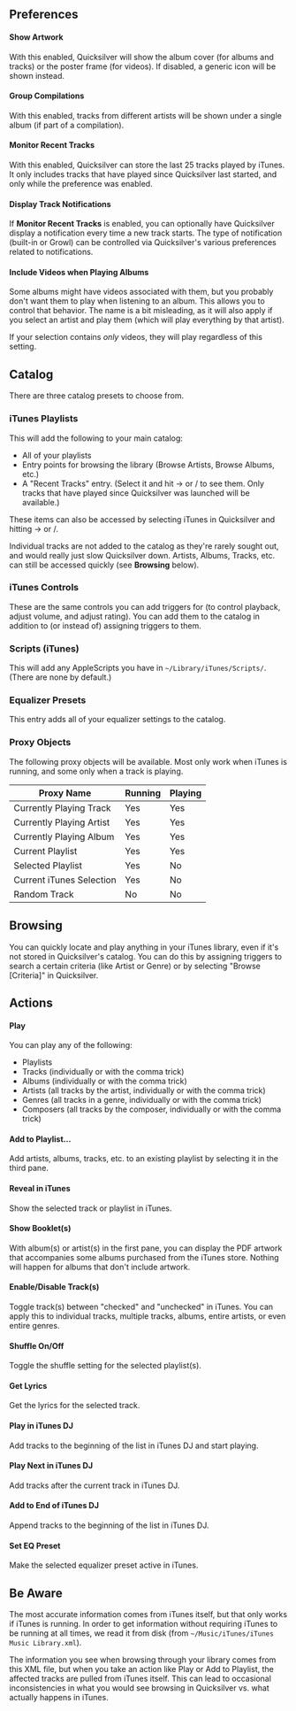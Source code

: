 ## Preferences ##

#### Show Artwork ####

With this enabled, Quicksilver will show the album cover (for albums and tracks) or the poster frame (for videos). If disabled, a generic icon will be shown instead.

#### Group Compilations ####

With this enabled, tracks from different artists will be shown under a single album (if part of a compilation).

#### Monitor Recent Tracks ####

With this enabled, Quicksilver can store the last 25 tracks played by iTunes. It only includes tracks that have played since Quicksilver last started, and only while the preference was enabled.

#### Display Track Notifications ####

If **Monitor Recent Tracks** is enabled, you can optionally have Quicksilver display a notification every time a new track starts. The type of notification (built-in or Growl) can be controlled via Quicksilver's various preferences related to notifications.

#### Include Videos when Playing Albums ####

Some albums might have videos associated with them, but you probably don't want them to play when listening to an album. This allows you to control that behavior. The name is a bit misleading, as it will also apply if you select an artist and play them (which will play everything by that artist).

If your selection contains *only* videos, they will play regardless of this setting.

## Catalog ##

There are three catalog presets to choose from.

### iTunes Playlists ###

This will add the following to your main catalog:

  * All of your playlists
  * Entry points for browsing the library (Browse Artists, Browse Albums, etc.)
  * A "Recent Tracks" entry. (Select it and hit → or / to see them. Only tracks that have played since Quicksilver was launched will be available.)

These items can also be accessed by selecting iTunes in Quicksilver and hitting → or /.

Individual tracks are not added to the catalog as they're rarely sought out, and would really just slow Quicksilver down. Artists, Albums, Tracks, etc. can still be accessed quickly (see **Browsing** below).

### iTunes Controls ###

These are the same controls you can add triggers for (to control playback, adjust volume, and adjust rating). You can add them to the catalog in addition to (or instead of) assigning triggers to them.

### Scripts (iTunes) ###

This will add any AppleScripts you have in `~/Library/iTunes/Scripts/`. (There are none by default.)

### Equalizer Presets ###

This entry adds all of your equalizer settings to the catalog.

### Proxy Objects ###

The following proxy objects will be available. Most only work when iTunes is running, and some only when a track is playing.

  Proxy Name               | Running | Playing
  ------------------------ | ------- | -------
  Currently Playing Track  | Yes     | Yes
  Currently Playing Artist | Yes     | Yes
  Currently Playing Album  | Yes     | Yes
  Current Playlist         | Yes     | Yes
  Selected Playlist        | Yes     | No
  Current iTunes Selection | Yes     | No
  Random Track             | No      | No

## Browsing ##

You can quickly locate and play anything in your iTunes library, even if it's not stored in Quicksilver's catalog. You can do this by assigning triggers to search a certain criteria (like Artist or Genre) or by selecting "Browse [Criteria]" in Quicksilver.

## Actions ##

#### Play ####

You can play any of the following:

  * Playlists
  * Tracks (individually or with the comma trick)
  * Albums (individually or with the comma trick)
  * Artists (all tracks by the artist, individually or with the comma trick)
  * Genres (all tracks in a genre, individually or with the comma trick)
  * Composers (all tracks by the composer, individually or with the comma trick)

#### Add to Playlist… ####

Add artists, albums, tracks, etc. to an existing playlist by selecting it in the third pane.

#### Reveal in iTunes ####

Show the selected track or playlist in iTunes.

#### Show Booklet(s) ####

With album(s) or artist(s) in the first pane, you can display the PDF artwork that accompanies some albums purchased from the iTunes store. Nothing will happen for albums that don't include artwork.

#### Enable/Disable Track(s) ####

Toggle track(s) between "checked" and "unchecked" in iTunes. You can apply this to individual tracks, multiple tracks, albums, entire artists, or even entire genres.

#### Shuffle On/Off ####

Toggle the shuffle setting for the selected playlist(s).

#### Get Lyrics ####

Get the lyrics for the selected track.

#### Play in iTunes DJ ####

Add tracks to the beginning of the list in iTunes DJ and start playing.

#### Play Next in iTunes DJ ####

Add tracks after the current track in iTunes DJ.

#### Add to End of iTunes DJ ####

Append tracks to the beginning of the list in iTunes DJ.

#### Set EQ Preset ####

Make the selected equalizer preset active in iTunes.

## Be Aware ##

The most accurate information comes from iTunes itself, but that only works if iTunes is running. In order to get information without requiring iTunes to be running at all times, we read it from disk (from `~/Music/iTunes/iTunes Music Library.xml`).

The information you see when browsing through your library comes from this XML file, but when you take an action like Play or Add to Playlist, the affected tracks are pulled from iTunes itself. This can lead to occasional inconsistencies in what you would see browsing in Quicksilver vs. what actually happens in iTunes.
